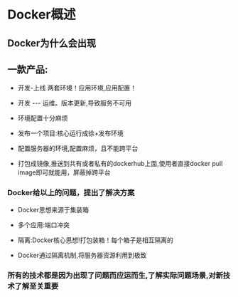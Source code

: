 # Docker概述

## Docker为什么会出现

## 一款产品:

- 开发-上线 两套环境！应用环境,应用配置！

- 开发 --- 运维。版本更新,导致服务不可用

- 环境配置十分麻烦

- 发布一个项目:核心运行成徐+发布环境

- 配置服务器的环境,配置麻烦，且不能跨平台
- 打包成镜像,推送到共有或者私有的dockerhub上面,使用者直接docker pull image即可就能用，屏蔽掉跨平台

### Docker给以上的问题，提出了解决方案

- Docker思想来源于集装箱

- 多个应用:端口冲突

- 隔离:Docker核心思想!打包装箱！每个箱子是相互隔离的
- Docker通过隔离机制,将服务器资源利用到极致

### 所有的技术都是因为出现了问题而应运而生,了解实际问题场景,对新技术了解至关重要



 



